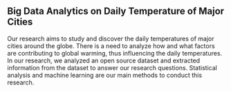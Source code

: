 ## Big Data Analytics on Daily Temperature of Major Cities
Our research aims to study and discover the daily temperatures of major cities around the globe. There is a need to analyze how and what factors are contributing to global warming, thus influencing the daily temperatures. In our research, we analyzed an open source dataset and extracted information from the dataset to answer our research questions. Statistical analysis and machine learning are our main methods to conduct
this research.
